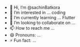 - 👋 Hi, I’m @sachinBatkora
- 👀 I’m interested in ... coding
- 🌱 I’m currently learning ... Flutter
- 💞️ I’m looking to collaborate on ...
- 📫 How to reach me ...
- 😄 Pronouns: ...
- ⚡ Fun fact: ...

<!---
sachinBatkora/sachinBatkora is a ✨ special ✨ repository because its `README.md` (this file) appears on your GitHub profile.
You can click the Preview link to take a look at your changes.
--->
